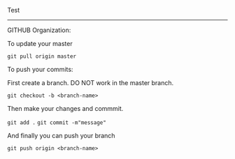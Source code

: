 Test

---
GITHUB Organization:

To update your master

`git pull origin master` 


To push your commits:

First create a branch. DO NOT work in the master branch. 

`git checkout -b <branch-name>`

Then make your changes and commmit.

`git add .`
`git commit -m"message"`

And finally you can push your branch

`git push origin <branch-name>`